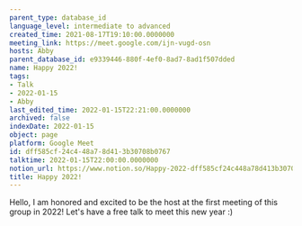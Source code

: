 ```yaml
---
parent_type: database_id
language_level: intermediate to advanced
created_time: 2021-08-17T19:10:00.0000000
meeting_link: https://meet.google.com/ijn-vugd-osn
hosts: Abby
parent_database_id: e9339446-880f-4ef0-8ad7-8ad1f507dded
name: Happy 2022!
tags:
- Talk
- 2022-01-15
- Abby
last_edited_time: 2022-01-15T22:21:00.0000000
archived: false
indexDate: 2022-01-15
object: page
platform: Google Meet
id: dff585cf-24c4-48a7-8d41-3b30708b0767
talktime: 2022-01-15T22:00:00.0000000
notion_url: https://www.notion.so/Happy-2022-dff585cf24c448a78d413b30708b0767
title: Happy 2022!
---
```


Hello, I am honored and excited to be the host at the first meeting of this group in 2022! Let's have a free talk to meet this new year :)





